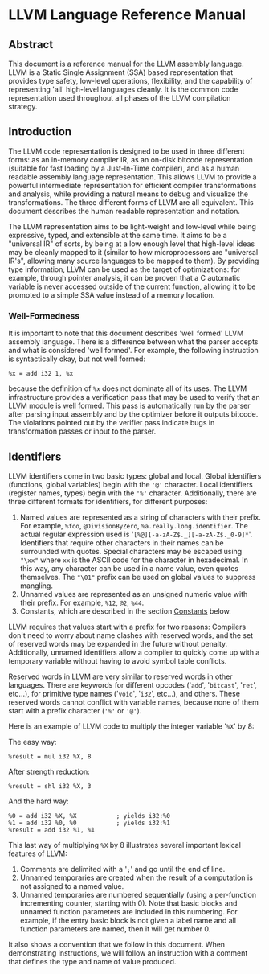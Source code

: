 LLVM Language Reference Manual
==============================

Abstract
--------

This document is a reference manual for the LLVM assembly language. LLVM
is a Static Single Assignment (SSA) based representation that provides
type safety, low-level operations, flexibility, and the capability of
representing \'all\' high-level languages cleanly. It is the common code
representation used throughout all phases of the LLVM compilation
strategy.

Introduction
------------

The LLVM code representation is designed to be used in three different
forms: as an in-memory compiler IR, as an on-disk bitcode representation
(suitable for fast loading by a Just-In-Time compiler), and as a human
readable assembly language representation. This allows LLVM to provide a
powerful intermediate representation for efficient compiler
transformations and analysis, while providing a natural means to debug
and visualize the transformations. The three different forms of LLVM are
all equivalent. This document describes the human readable
representation and notation.

The LLVM representation aims to be light-weight and low-level while
being expressive, typed, and extensible at the same time. It aims to be
a \"universal IR\" of sorts, by being at a low enough level that
high-level ideas may be cleanly mapped to it (similar to how
microprocessors are \"universal IR\'s\", allowing many source languages
to be mapped to them). By providing type information, LLVM can be used
as the target of optimizations: for example, through pointer analysis,
it can be proven that a C automatic variable is never accessed outside
of the current function, allowing it to be promoted to a simple SSA
value instead of a memory location.

### Well-Formedness

It is important to note that this document describes \'well formed\'
LLVM assembly language. There is a difference between what the parser
accepts and what is considered \'well formed\'. For example, the
following instruction is syntactically okay, but not well formed:

``` {.llvm}
%x = add i32 1, %x
```

because the definition of `%x` does not dominate all of its uses. The
LLVM infrastructure provides a verification pass that may be used to
verify that an LLVM module is well formed. This pass is automatically
run by the parser after parsing input assembly and by the optimizer
before it outputs bitcode. The violations pointed out by the verifier
pass indicate bugs in transformation passes or input to the parser.

Identifiers
-----------

LLVM identifiers come in two basic types: global and local. Global
identifiers (functions, global variables) begin with the `'@'`
character. Local identifiers (register names, types) begin with the
`'%'` character. Additionally, there are three different formats for
identifiers, for different purposes:

1.  Named values are represented as a string of characters with their
    prefix. For example, `%foo`, `@DivisionByZero`,
    `%a.really.long.identifier`. The actual regular expression used is
    \'`[%@][-a-zA-Z$._][-a-zA-Z$._0-9]*`\'. Identifiers that require
    other characters in their names can be surrounded with quotes.
    Special characters may be escaped using `"\xx"` where `xx` is the
    ASCII code for the character in hexadecimal. In this way, any
    character can be used in a name value, even quotes themselves. The
    `"\01"` prefix can be used on global values to suppress mangling.
2.  Unnamed values are represented as an unsigned numeric value with
    their prefix. For example, `%12`, `@2`, `%44`.
3.  Constants, which are described in the section
    [Constants](#constants) below.

LLVM requires that values start with a prefix for two reasons: Compilers
don\'t need to worry about name clashes with reserved words, and the set
of reserved words may be expanded in the future without penalty.
Additionally, unnamed identifiers allow a compiler to quickly come up
with a temporary variable without having to avoid symbol table
conflicts.

Reserved words in LLVM are very similar to reserved words in other
languages. There are keywords for different opcodes (\'`add`\',
\'`bitcast`\', \'`ret`\', etc\...), for primitive type names
(\'`void`\', \'`i32`\', etc\...), and others. These reserved words
cannot conflict with variable names, because none of them start with a
prefix character (`'%'` or `'@'`).

Here is an example of LLVM code to multiply the integer variable
\'`%X`\' by 8:

The easy way:

``` {.llvm}
%result = mul i32 %X, 8
```

After strength reduction:

``` {.llvm}
%result = shl i32 %X, 3
```

And the hard way:

``` {.llvm}
%0 = add i32 %X, %X           ; yields i32:%0
%1 = add i32 %0, %0           ; yields i32:%1
%result = add i32 %1, %1
```

This last way of multiplying `%X` by 8 illustrates several important
lexical features of LLVM:

1.  Comments are delimited with a \'`;`\' and go until the end of line.
2.  Unnamed temporaries are created when the result of a computation is
    not assigned to a named value.
3.  Unnamed temporaries are numbered sequentially (using a per-function
    incrementing counter, starting with 0). Note that basic blocks and
    unnamed function parameters are included in this numbering. For
    example, if the entry basic block is not given a label name and all
    function parameters are named, then it will get number 0.

It also shows a convention that we follow in this document. When
demonstrating instructions, we will follow an instruction with a comment
that defines the type and name of value produced.

